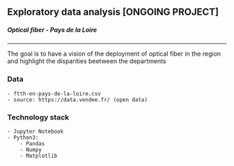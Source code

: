 ## Exploratory data analysis [ONGOING PROJECT]
##### _Optical fiber - Pays de la Loire_
---
The goal is to have a vision of the deployment of optical fiber in the region and highlight the disparities beetween the departments

### Data
    - ftth-en-pays-de-la-loire.csv
    - source: https://data.vendee.fr/ (open data)

### Technology stack
    - Jupyter Notebook
    - Python3:
        - Pandas
        - Numpy
        - Matplotlib